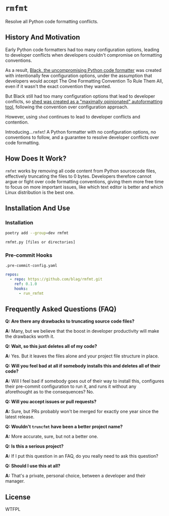 # `rmfmt`

Resolve all Python code formatting conflicts.

## History And Motivation

Early Python code formatters had too many configuration options, leading to developer
conflicts when developers couldn't compromise on formatting conventions.

As a result,
[Black, the uncompromising Python code formatter](https://github.com/psf/black) was
created with intentionally few configuration options, under the assumption that
developers would accept The One Formatting Convention To Rule Them All, even if it
wasn't the exact convention they wanted.

But Black still had too many configuration options that lead to developer conflicts,
so [shed was created as a "maximally opinionated" autoformatting tool](https://github.com/Zac-HD/shed/),
following the convention over configuration approach.

However, using `shed` continues to lead to developer conflicts and contention.

Introducing...`rmfmt`! A Python formatter with no configuration options, no conventions
to follow, and a guarantee to resolve developer conflicts over code formatting.

## How Does It Work?

`rmfmt` works by removing all code content from Python sourcecode files, effectively
truncating the files to 0 bytes. Developers therefore cannot argue or fight over code
formatting conventions, giving them more free time to focus on more important issues,
like which text editor is better and which Linux distribution is the best one.

## Installation And Use

### Installation

```bash
poetry add --group=dev rmfmt
```

```bash
rmfmt.py [files or directories]
```

### Pre-commit Hooks

`.pre-commit-config.yaml`

```yaml
repos:
  - repo: https://github.com/blag/rmfmt.git
    ref: 0.1.0
    hooks:
      - run_rmfmt
```

## Frequently Asked Questions (FAQ)

**Q: Are there any drawbacks to truncating source code files?**

**A:** Many, but we believe that the boost in developer productivity will make the
drawbacks worth it.

**Q: Wait, so this just deletes all of my code?**

**A:** Yes. But it leaves the files alone and your project file structure in place.

**Q: Will you feel bad at all if somebody installs this and deletes all of their code?**

**A:** Will I feel bad if somebody goes out of their way to install this, configures
their pre-commit configuration to run it, and runs it without any aforethought as to
the consequences? No.

**Q: Will you accept issues or pull requests?**

**A:** Sure, but PRs probably won't be merged for exactly one year since the latest release.

**Q: Wouldn't `truncfmt` have been a better project name?**

**A:** More accurate, sure, but not a better one.

**Q: Is this a serious project?**

**A:** If I put this question in an FAQ, do you really need to ask this question?

**Q: Should I use this at all?**

**A:** That's a private, personal choice, between a developer and their manager.

## License

WTFPL
